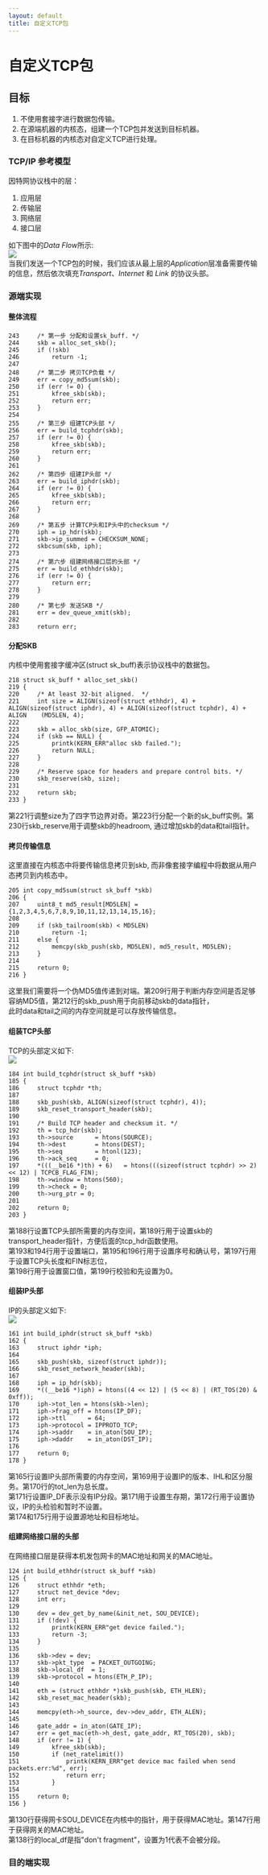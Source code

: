 ```yaml
---
layout: default
title: 自定义TCP包 
---
```


# 自定义TCP包 

## 目标
1. 不使用套接字进行数据包传输。
2. 在源端机器的内核态，组建一个TCP包并发送到目标机器。
3. 在目标机器的内核态对自定义TCP进行处理。

### TCP/IP 参考模型
因特网协议栈中的层：
1. 应用层 
2. 传输层 
3. 网络层
4. 接口层

如下图中的*Data Flow*所示:   
![](https://raw.githubusercontent.com/lxlenovostar/lix_blog/gh-pages/images/2016-10-20-IP_stack_connections.svg.png)   
当我们发送一个TCP包的时候，我们应该从最上层的*Application*层准备需要传输的信息，然后依次填充*Transport*、*Internet* 和 *Link* 的协议头部。

### 源端实现
#### 整体流程
```
243     /* 第一步 分配和设置sk_buff. */   
244     skb = alloc_set_skb();  
245     if (!skb)             
246         return -1;        
247                           
248     /* 第二步 拷贝TCP负载 */
249     err = copy_md5sum(skb);
250     if (err != 0) {       
251         kfree_skb(skb);   
252         return err;       
253     }
254                           
255     /* 第三步 组建TCP头部 */
256     err = build_tcphdr(skb);
257     if (err != 0) {       
258         kfree_skb(skb);   
259         return err;       
260     }
261    
262     /* 第四步 组建IP头部 */
263     err = build_iphdr(skb);
264     if (err != 0) {       
265         kfree_skb(skb);   
266         return err;       
267     }
268 
269     /* 第五步 计算TCP头和IP头中的checksum */  
270     iph = ip_hdr(skb);    
271     skb->ip_summed = CHECKSUM_NONE;   
272     skbcsum(skb, iph);
273 
274     /* 第六步 组建网络接口层的头部 */
275     err = build_ethhdr(skb); 
276     if (err != 0) {
277         return err;
278     }
279 
280     /* 第七步 发送SKB */
281     err = dev_queue_xmit(skb);
282 
283     return err;
```

#### 分配SKB
内核中使用套接字缓冲区(struct sk_buff)表示协议栈中的数据包。    
```
218 struct sk_buff * alloc_set_skb()
219 {
220     /* At least 32-bit aligned.  */
221     int size = ALIGN(sizeof(struct ethhdr), 4) + ALIGN(sizeof(struct iphdr), 4) + ALIGN(sizeof(struct tcphdr), 4) + ALIGN    (MD5LEN, 4);
222 
223     skb = alloc_skb(size, GFP_ATOMIC);
224     if (skb == NULL) {
225         printk(KERN_ERR"alloc skb failed.");
226         return NULL;
227     }
228 
229     /* Reserve space for headers and prepare control bits. */
230     skb_reserve(skb, size);
231 
232     return skb;
233 }
```
第221行调整size为了四字节边界对奇。第223行分配一个新的sk_buff实例。第230行skb_reserve用于调整skb的headroom, 通过增加skb的data和tail指针。   

#### 拷贝传输信息
这里直接在内核态中将要传输信息拷贝到skb, 而非像套接字编程中将数据从用户态拷贝到内核态中。   
```
205 int copy_md5sum(struct sk_buff *skb)
206 {
207     uint8_t md5_result[MD5LEN] = {1,2,3,4,5,6,7,8,9,10,11,12,13,14,15,16};
208 
209     if (skb_tailroom(skb) < MD5LEN)
210         return -1;
211     else {
212         memcpy(skb_push(skb, MD5LEN), md5_result, MD5LEN);
213     }
214 
215     return 0;
216 }
```
这里我们需要将一个伪MD5值传递到对端。第209行用于判断内存空间是否足够容纳MD5值，第212行的skb_push用于向前移动skb的data指针，   
此时data和tail之间的内存空间就是可以存放传输信息。

#### 组装TCP头部 
TCP的头部定义如下:   
![](https://raw.githubusercontent.com/lxlenovostar/lix_blog/gh-pages/images/2016-10-20-tcp-header.jpg)   
```
184 int build_tcphdr(struct sk_buff *skb)
185 {
186     struct tcphdr *th;
187 
188     skb_push(skb, ALIGN(sizeof(struct tcphdr), 4));
189     skb_reset_transport_header(skb);
190 
191     /* Build TCP header and checksum it. */
192     th = tcp_hdr(skb);
193     th->source      = htons(SOURCE);
194     th->dest        = htons(DEST);
195     th->seq         = htonl(123);
196     th->ack_seq     = 0;
197     *(((__be16 *)th) + 6)   = htons(((sizeof(struct tcphdr) >> 2) << 12) | TCPCB_FLAG_FIN);
198     th->window = htons(560);
199     th->check = 0;
200     th->urg_ptr = 0;
201 
202     return 0;
203 }
```
第188行设置TCP头部所需要的内存空间，第189行用于设置skb的transport_header指针，方便后面的tcp_hdr函数使用。   
第193和194行用于设置端口，第195和196行用于设置序号和确认号，第197行用于设置TCP头长度和FIN标志位，    
第198行用于设置窗口值，第199行校验和先设置为0。

#### 组装IP头部 
IP的头部定义如下:   
![](https://raw.githubusercontent.com/lxlenovostar/lix_blog/gh-pages/images/2016-10-20-ip-header.jpg)   
```
161 int build_iphdr(struct sk_buff *skb)
162 {
163     struct iphdr *iph;
164     
165     skb_push(skb, sizeof(struct iphdr));
166     skb_reset_network_header(skb);
167     
168     iph = ip_hdr(skb);
169     *((__be16 *)iph) = htons((4 << 12) | (5 << 8) | (RT_TOS(20) & 0xff));
170     iph->tot_len = htons(skb->len);
171     iph->frag_off = htons(IP_DF);
172     iph->ttl      = 64;
173     iph->protocol = IPPROTO_TCP;
174     iph->saddr    = in_aton(SOU_IP);
175     iph->daddr    = in_aton(DST_IP);
176     
177     return 0;
178 }
```
第165行设置IP头部所需要的内存空间，第169用于设置IP的版本、IHL和区分服务。第170行的tot_len为总长度。   
第171行设置IP_DF表示没有IP分段。第171用于设置生存期，第172行用于设置协议，IP的头检验和暂时不设置。   
第174和175行用于设置源地址和目标地址。   

#### 组建网络接口层的头部 
在网络接口层是获得本机发包网卡的MAC地址和网关的MAC地址。
```
124 int build_ethhdr(struct sk_buff *skb)
125 {
126     struct ethhdr *eth;
127     struct net_device *dev;
128     int err;
129    
130     dev = dev_get_by_name(&init_net, SOU_DEVICE);
131     if (!dev) {
132         printk(KERN_ERR"get device failed.");
133         return -3;
134     }
135 
136     skb->dev = dev;
137     skb->pkt_type  = PACKET_OUTGOING;
138     skb->local_df  = 1;
139     skb->protocol = htons(ETH_P_IP);
140 
141     eth = (struct ethhdr *)skb_push(skb, ETH_HLEN);
142     skb_reset_mac_header(skb);
143 
144     memcpy(eth->h_source, dev->dev_addr, ETH_ALEN);
145    
146     gate_addr = in_aton(GATE_IP);
147     err = get_mac(eth->h_dest, gate_addr, RT_TOS(20), skb);
148     if (err != 1) {
149         kfree_skb(skb);
150         if (net_ratelimit())
151             printk(KERN_ERR"get device mac failed when send packets.err:%d", err);
152             return err;
153         }
154 
155     return 0;
156 }
```
第130行获得网卡SOU_DEVICE在内核中的指针，用于获得MAC地址。第147行用于获得网关的MAC地址。   
第138行的local_df是指"don't fragment"，设置为1代表不会被分段。

### 目的端实现

